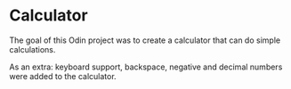 # Calculator

The goal of this Odin project was to create a calculator that can do simple calculations. 

As an extra: keyboard support, backspace, negative and decimal numbers were added to the calculator.